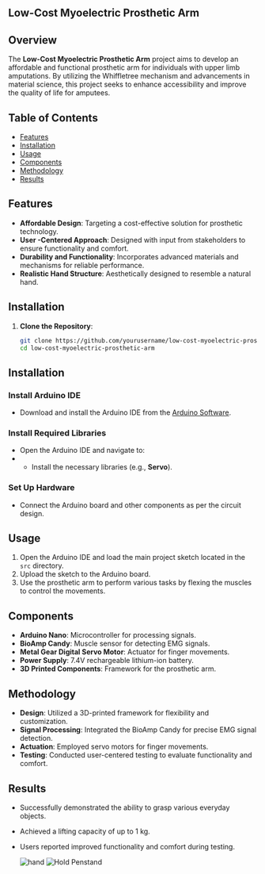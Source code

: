 ## Low-Cost Myoelectric Prosthetic Arm

## Overview
The **Low-Cost Myoelectric Prosthetic Arm** project aims to develop an affordable and functional prosthetic arm for individuals with upper limb amputations. By utilizing the Whiffletree mechanism and advancements in material science, this project seeks to enhance accessibility and improve the quality of life for amputees.

## Table of Contents
- [Features](#features)
- [Installation](#installation)
- [Usage](#usage)
- [Components](#components)
- [Methodology](#methodology)
- [Results](#results)

## Features
- **Affordable Design**: Targeting a cost-effective solution for prosthetic technology.
- **User  -Centered Approach**: Designed with input from stakeholders to ensure functionality and comfort.
- **Durability and Functionality**: Incorporates advanced materials and mechanisms for reliable performance.
- **Realistic Hand Structure**: Aesthetically designed to resemble a natural hand.

## Installation
1. **Clone the Repository**:
   ```bash
   git clone https://github.com/yourusername/low-cost-myoelectric-prosthetic-arm.git
   cd low-cost-myoelectric-prosthetic-arm

## Installation

### Install Arduino IDE
- Download and install the Arduino IDE from the [Arduino Software](https://www.arduino.cc/en/software).

### Install Required Libraries
- Open the Arduino IDE and navigate to:
- - Install the necessary libraries (e.g., **Servo**).

### Set Up Hardware
- Connect the Arduino board and other components as per the circuit design.

## Usage
1. Open the Arduino IDE and load the main project sketch located in the `src` directory.
2. Upload the sketch to the Arduino board.
3. Use the prosthetic arm to perform various tasks by flexing the muscles to control the movements.

## Components
- **Arduino Nano**: Microcontroller for processing signals.
- **BioAmp Candy**: Muscle sensor for detecting EMG signals.
- **Metal Gear Digital Servo Motor**: Actuator for finger movements.
- **Power Supply**: 7.4V rechargeable lithium-ion battery.
- **3D Printed Components**: Framework for the prosthetic arm.

## Methodology
- **Design**: Utilized a 3D-printed framework for flexibility and customization.
- **Signal Processing**: Integrated the BioAmp Candy for precise EMG signal detection.
- **Actuation**: Employed servo motors for finger movements.
- **Testing**: Conducted user-centered testing to evaluate functionality and comfort.

## Results
- Successfully demonstrated the ability to grasp various everyday objects.
- Achieved a lifting capacity of up to 1 kg.
- Users reported improved functionality and comfort during testing.

  ![hand](https://github.com/user-attachments/assets/c259664d-a213-48e8-89b4-abe7a35887e7)
  ![Hold Penstand](https://github.com/user-attachments/assets/e8cb27cc-0482-4fd0-8d9a-8a4c1c29902d)



